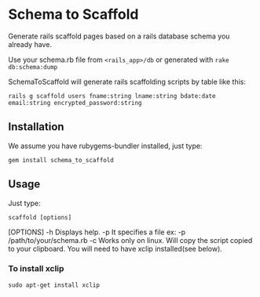 # Schema to Scaffold #

Generate rails scaffold pages based on a rails database schema you already have.

Use your schema.rb file from `<rails_app>/db` or generated with `rake db:schema:dump`


SchemaToScaffold will generate rails scaffolding scripts by table like this:

    rails g scaffold users fname:string lname:string bdate:date email:string encrypted_password:string


## Installation ##

We assume you have rubygems-bundler installed, just type:

    gem install schema_to_scaffold


## Usage ##

Just type:

    scaffold [options]

\[OPTIONS\]
 -h					Displays help.
 -p <path>			It specifies a file ex: -p /path/to/your/schema.rb
 -c					Works only on linux. Will copy the script copied to your clipboard.	You will need to have xclip installed(see below).

### To install xclip ###

    sudo apt-get install xclip
